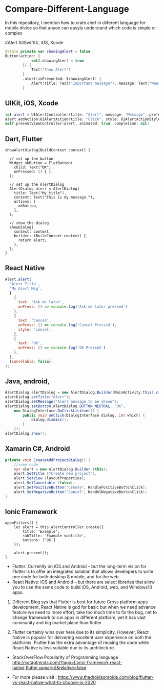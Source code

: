 # Compare-Different-Language
In this repository, I mention how to crate alert in diiferent language for mobile divice so that anyon can easyly understand which code is simple or complex


#Alert
##SwiftUI, iOS, Xcode
```swift
@State private var showingAlert = false
Button(action: {
            self.showingAlert = true
        }) {
            Text("Show Alert")
        }
        .alert(isPresented: $showingAlert) {
            Alert(title: Text("Important message"), message: Text("Wear sunscreen"), dismissButton: .default(Text("Got it!")))
        }
```
## UIKit, iOS, Xcode
```swift
let alert = UIAlertController(title: "Alert", message: "Message", preferredStyle: UIAlertControllerStyle.Alert)
alert.addAction(UIAlertAction(title: "Click", style: UIAlertActionStyle.Default, handler: nil))
self.presentViewController(alert, animated: true, completion: nil)
```

## Dart, Flutter
```
showAlertDialog(BuildContext context) {

  // set up the button
  Widget okButton = FlatButton(
    child: Text("OK"),
    onPressed: () { },
  );

  // set up the AlertDialog
  AlertDialog alert = AlertDialog(
    title: Text("My title"),
    content: Text("This is my message."),
    actions: [
      okButton,
    ],
  );

  // show the dialog
  showDialog(
    context: context,
    builder: (BuildContext context) {
      return alert;
    },
  );
}
```
## React Native
```javascript
Alert.alert(
  'Alert Title',
  'My Alert Msg',
  [
    {
      text: 'Ask me later',
      onPress: () => console.log('Ask me later pressed')
    },
    {
      text: 'Cancel',
      onPress: () => console.log('Cancel Pressed'),
      style: 'cancel',
    },
    {
      text: 'OK',
      onPress: () => console.log('OK Pressed')
    },
  ],
  {cancelable: false},
);
```
## Java, android,
```java
AlertDialog alertDialog = new AlertDialog.Builder(MainActivity.this).create();
alertDialog.setTitle("Alert");
alertDialog.setMessage("Alert message to be shown");
alertDialog.setButton(AlertDialog.BUTTON_NEUTRAL, "OK",
    new DialogInterface.OnClickListener() {
        public void onClick(DialogInterface dialog, int which) {
            dialog.dismiss();
        }
    });
alertDialog.show();
```
## Xamarin C#, Android
```csharp
private void CreateAddProjectDialog() {
    //some code
    var alert = new AlertDialog.Builder (this);
    alert.SetTitle ("Create new project");
    alert.SetView (layoutProperties);
    alert.SetCancelable (false);
    alert.SetPositiveButton("Create", HandlePositiveButtonClick);
    alert.SetNegativeButton("Cancel", HandelNegativeButtonClick);
}
```

## Ionic Framework
```
openFilters() {
    let alert = this.alertController.create({
        title: 'Example',
        subTitle: 'Example subtitle',
        buttons: ['OK']
    });

    alert.present();
}
```

* Flutter: Currently on iOS and Android – but the long-term vision for Flutter is to offer an integrated solution that allows developers to write one code for both desktop & mobile, and for the web.
* React Native: iOS and Android – but there are select libraries that allow you to use the same code to build iOS, Android, web, and Windows10 apps.


1. Different Blog sys that Flutter is best for future Cross platform apps development, React Native is god for basic but when we need advance feature we need to more effort, take too much time to fix the bug, net to change framework to run apps in different platform, yet it has vast community and big market place than flutter

2. Flutter certainly wins over here due to its simplicity. However, React Native is popular for delivering excellent user experience on both the platforms. Flutter has the extra advantage of reusing the code while React Native is less suitable due to its architecture.

* StackOverFlow Popularity of Programming language
http://sotagtrends.com/?tags=[ionic-framework,react-native,flutter,xamarin]&relative=false

* For more please visit : https://www.thedroidsonroids.com/blog/flutter-vs-react-native-what-to-choose-in-2020
